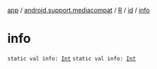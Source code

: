 [app](../../../index.md) / [android.support.mediacompat](../../index.md) / [R](../index.md) / [id](index.md) / [info](.)

# info

`static val info: `[`Int`](https://kotlinlang.org/api/latest/jvm/stdlib/kotlin/-int/index.html)
`static val info: `[`Int`](https://kotlinlang.org/api/latest/jvm/stdlib/kotlin/-int/index.html)
